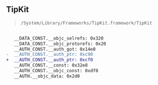 ## TipKit

> `/System/Library/Frameworks/TipKit.framework/TipKit`

```diff

   __DATA_CONST.__objc_selrefs: 0x320
   __DATA_CONST.__objc_protorefs: 0x20
   __AUTH_CONST.__auth_got: 0x14e0
-  __AUTH_CONST.__auth_ptr: 0xc90
+  __AUTH_CONST.__auth_ptr: 0xcf0
   __AUTH_CONST.__const: 0x32e8
   __AUTH_CONST.__objc_const: 0xdf0
   __AUTH.__objc_data: 0x2d0

```
